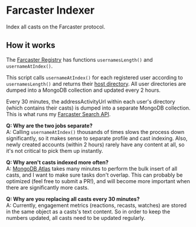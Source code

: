 # Farcaster Indexer

Index all casts on the Farcaster protocol.

## How it works
The [Farcaster Registry](https://rinkeby.etherscan.io/address/0xe3Be01D99bAa8dB9905b33a3cA391238234B79D1) has functions `usernamesLength()` and `usernameAtIndex()`.  

This script calls `usernameAtIndex()` for each registered user according to `usernamesLength()` and returns their [host directory](https://www.farcaster.xyz/docs/host). All user directories are dumped into a MongoDB collection and updated every 2 hours.

Every 30 minutes, the addressActivityUrl within each user's directory (which contains their casts) is dumped into a separate MongoDB collection. This is what runs my [Farcaster Search API](https://github.com/gskril/farcaster-search).

**Q: Why are the two jobs separate?**  
A: Calling `usernameAtIndex()` thousands of times slows the process down significantly, so it makes sense to separate profile and cast indexing. Also, newly created accounts (within 2 hours) rarely have any content at all, so it's not critical to pick them up instantly.

**Q: Why aren't casts indexed more often?**  
A: [MongoDB Atlas](https://www.mongodb.com/atlas) takes many minutes to perform the bulk insert of all casts, and I want to make sure tasks don't overlap. This can probably be optimized (feel free to submit a PR!), and will become more important when there are significantly more casts.

**Q: Why are you replacing all casts every 30 minutes?**  
A: Currently, engagement metrics (reactions, recasts, watches) are stored in the same object as a casts's text content. So in order to keep the numbers updated, all casts need to be updated regularly.
